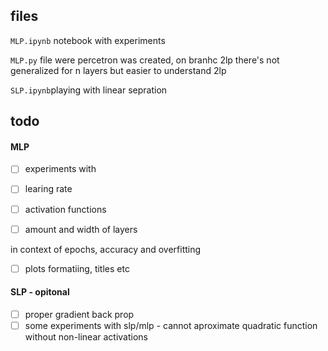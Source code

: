 ## files

`MLP.ipynb` notebook with experiments

`MLP.py` file were percetron was created, on branhc 2lp there's not generalized for n layers but easier to understand 2lp

`SLP.ipynb`playing with linear sepration


## todo


#### MLP

- [ ]  experiments with

  - [ ]  learing rate
  - [ ]  activation functions
  - [ ]  amount and width of layers

in context of epochs, accuracy and overfitting


- [ ]  plots formatiing, titles etc


#### SLP - opitonal

- [ ]  proper gradient back prop
- [ ]  some experiments with slp/mlp - cannot aproximate quadratic function without non-linear activations
